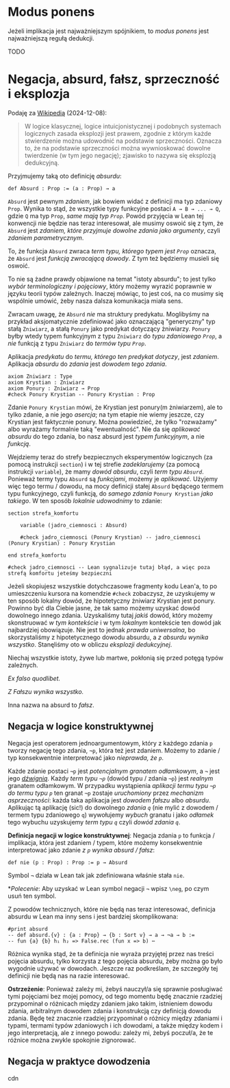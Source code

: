 # Modus ponens

Jeżeli implikacja jest najważniejszym spójnikiem, to *modus ponens* jest najważniejszą regułą
dedukcji.

TODO

# Negacja, absurd, fałsz, sprzeczność i eksplozja

Podaję za
[Wikipedią](https://en-m-wikipedia-org.translate.goog/wiki/Principle_of_explosion?_x_tr_sl=en&_x_tr_tl=pl&_x_tr_hl=pl&_x_tr_pto=rq)
(2024-12-08):

> W logice klasycznej, logice intuicjonistycznej i podobnych systemach logicznych zasada eksplozji
> jest prawem, zgodnie z którym każde stwierdzenie można udowodnić na podstawie
> sprzeczności. Oznacza to, że na podstawie sprzeczności można wywnioskować dowolne twierdzenie (w
> tym jego negację); zjawisko to nazywa się eksplozją dedukcyjną.

Przyjmujemy taką oto definicję *absurdu*:

```lean
def Absurd : Prop := (a : Prop) → a
```

`Absurd` jest pewnym *zdaniem*, jak bowiem widać z definicji ma typ zdaniowy `Prop`. Wynika to stąd,
że wszystkie typy funkcyjne postaci `A → B → ... → Q`, gdzie `Q` ma typ `Prop`, *same mają typ
`Prop`*. Powód przyjęcia w Lean tej konwencji nie będzie nas teraz interesował, ale musimy oswoić
się z tym, że `Absurd` jest *zdaniem, które przyjmuje dowolne zdania jako argumenty*, czyli *zdaniem
parametrycznym*. 

To, że funkcja `Absurd` zwraca *term typu, którego typem jest `Prop`* oznacza, że `Absurd` jest
*funkcją zwracającą dowody*. Z tym też będziemy musieli się oswoić.

To nie są żadne prawdy objawione na temat "istoty absurdu"; to jest tylko *wybór terminologiczny i
pojęciowy*, który możemy wyrazić poprawnie w języku teorii typów zależnych. Inaczej mówiąc, to jest
coś, na co musimy się wspólnie umówić, żeby nasza dalsza komunikacja miała sens.

Zwracam uwagę, że `Absurd` *nie* ma struktury predykatu. Moglibyśmy na przykład aksjomatycznie
zdefiniować jako oznaczającą "generyczny" typ stałą `Zniwiarz`, a stałą `Ponury` jako predykat
dotyczący żniwiarzy. `Ponury` byłby wtedy typem funkcyjnym z typu `Zniwiarz` do *typu zdaniowego
`Prop`*, a *nie* funkcją z typu `Zniwiarz` do *termów typu `Prop`*.

Aplikacja *predykatu* do *termu, którego ten predykat dotyczy*, jest *zdaniem*. Aplikacja *absurdu*
do *zdania* jest *dowodem tego zdania*.

```lean
axiom Zniwiarz : Type
axiom Krystian : Zniwiarz
axiom Ponury : Zniwiarz → Prop
#check Ponury Krystian -- Ponury Krystian : Prop
```

Zdanie `Ponury Krystian` mówi, że Krystian jest ponury(m żniwiarzem), ale to tylko zdanie, a nie jego
*asercja*; na tym etapie nie wiemy jeszcze, czy Krystian jest faktycznie ponury. Można powiedzieć,
że tylko "rozważamy" albo wyrażamy formalnie taką "ewentualność". Nie da się *aplikować absurdu* do
tego zdania, bo nasz absurd jest *typem funkcyjnym*, a nie *funkcją*.

Wejdziemy teraz do strefy bezpiecznych eksperymentów logicznych (za pomocą instrukcji `section`) i w
tej strefie *zadeklarujemy* (za pomocą instrukcji `variable`), że mamy *dowód absurdu*, czyli *term
typu `Absurd`*. Ponieważ termy typu `Absurd` są *funkcjami*, możemy je *aplikować*. Użyjemy więc
tego termu / dowodu, na mocy definicji stałej `Absurd` będącego termem typu funkcyjnego, czyli
funkcją, do *samego zdania* `Ponury Krystian` *jako takiego*. W ten sposób *lokalnie udowodnimy* to
zdanie:


```lean
section strefa_komfortu

    variable (jadro_ciemnosci : Absurd)

    #check jadro_ciemnosci (Ponury Krystian) -- jadro_ciemnosci (Ponury Krystian) : Ponury Krystian

end strefa_komfortu

#check jadro_ciemnosci -- Lean sygnalizuje tutaj błąd, a więc poza strefą komfortu jeteśmy bezpieczni
```

Jeżeli skopiujesz wszystkie dotychczasowe fragmenty kodu Lean'a, to po umieszczeniu kursora na
komendzie `#check` zobaczysz, że uzyskujemy w ten sposób lokalny dowód, że hipotetyczny żniwiarz
Krystian jest ponury. Powinno być dla Ciebie jasne, że tak samo możemy uzyskać dowód dowolnego
innego zdania. Uzyskaliśmy tutaj *jakiś* dowód, który możemy skonstruować *w tym kontekście* i w tym
*lokalnym* kontekście ten dowód jak najbardziej obowiązuje. Nie jest to jednak *prawda uniwersalna*,
bo skorzystaliśmy z hipotetycznego dowodu absurdu, a *z absurdu wynika wszystko*. Stanęliśmy oto w
obliczu *eksplozji dedukcyjnej*.

Niechaj wszystkie istoty, żywe lub martwe, pokłonią się przed potęgą typów zależnych.

*Ex falso quodlibet.*

*Z Fałszu wynika wszystko.*

Inna nazwa na absurd to *fałsz*.

## Negacja w logice konstruktywnej

Negacja jest operatorem jednoargumentowym, który z każdego zdania `p` tworzy negację tego zdania,
`¬p`, która też jest zdaniem. Możemy to zdanie / typ konsekwentnie interpretować jako *nieprawda, że
`p`*.

Każde zdanie postaci `¬p` jest *potencjalnym granatem odłamkowym*, a `¬` jest jego
[*dźwignią*](https://pl.wikipedia.org/wiki/Granat_od%C5%82amkowy). Każdy *term typu `¬p`* (dowód
typu / zdania `¬p`) jest *realnym* granatem odłamkowym. W przypadku wystąpienia *aplikacji termu
typu `¬p` do termu typu `p`* ten granat `¬p` zostaje *uruchomiony* przez *mechanizm asprzeczności*:
każda taka aplikacja jest *dowodem fałszu* albo *absurdu*. Aplikując tą aplikację (sic!) do
dowolnego *zdania `q`* (nie mylić z dowodem / termem typu zdaniowego `q`) wywołujemy *wybuch*
granatu i jako *odłamek* tego wybuchu uzyskujemy *term typu `q`* czyli *dowód zdania `q`*.

**Definicja negacji w logice konstruktywnej**: Negacja zdania `p` to funkcja / implikacja, która
jest zdaniem / typem, które możemy konsekwentnie interpretować jako zdanie *z `p` wynika absurd /
fałsz*:

```lean
def nie (p : Prop) : Prop := p → Absurd
```

Symbol `¬` działa w Lean tak jak zdefiniowana właśnie stała `nie`.

**Polecenie*: Aby uzyskać w Lean symbol negacji `¬` wpisz `\neg`, po czym usuń ten symbol.

Z powodów technicznych, które nie będą nas teraz interesować, definicja absurdu w Lean ma inny sens
i jest bardziej skomplikowana:

```lean
#print absurd
-- def absurd.{v} : {a : Prop} → {b : Sort v} → a → ¬a → b :=
-- fun {a} {b} h₁ h₂ => False.rec (fun x => b) ⋯
```

Różnica wynika stąd, że ta definicja nie wyraża przyjętej przez nas treści pojęcia absurdu, tylko
korzysta z tego pojęcia absurdu, żeby można go było wygodnie używać w dowodach. Jeszcze raz
podkreślam, że szczegóły tej definicji nie będą nas na razie interesować.

**Ostrzeżenie**: Ponieważ zależy mi, żebyś nauczył/a się sprawnie posługiwać tymi pojęciami bez
mojej pomocy, od tego momentu będę znacznie rzadziej przypominał o różnicach między zdaniem jako
takim, istnieniem dowodu zdania, arbitralnym dowodem zdania i konstrukcją czy definicją dowodu
zdania. Będę też znacznie rzadziej przypominał o różnicy między zdaniami i typami, termami typów
zdaniowych i ich dowodami, a także między kodem i jego interpretacją, ale z innego powodu: zależy
mi, żebyś poczuł/a, że te różnice można zwykle spokojnie zignorować.

## Negacja w praktyce dowodzenia

cdn
